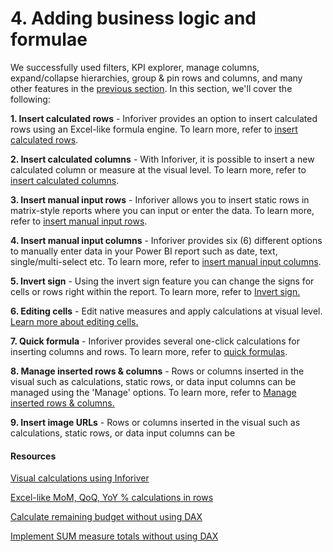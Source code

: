 # 4. Adding business logic and formulae

We successfully used filters, KPI explorer, manage columns, expand/collapse hierarchies, group & pin rows and columns, and many other features in the [previous section](../3.-basic-interactions/). In this section, we'll cover the following:

**1. Insert calculated rows** - Inforiver provides an option to insert calculated rows using an Excel-like formula engine. To learn more, refer to [insert calculated rows](insert-calculated-rows/).

**2. Insert calculated columns** - With Inforiver, it is possible to insert a new calculated column or measure at the visual level. To learn more, refer to [insert calculated columns](insert-calculated-columns.md).

**3. Insert manual input rows** - Inforiver allows you to insert static rows in matrix-style reports where you can input or enter the data. To learn more, refer to [insert manual input rows](insert-manual-input-rows.md).

**4. Insert manual input columns** - Inforiver provides six (6) different options to manually enter data in your Power BI report such as date, text, single/multi-select etc. To learn more, refer to [insert manual input columns](insert-manual-input-columns.md).

**5. Invert sign** - Using the invert sign feature you can change the signs for cells or rows right within the report. To learn more, refer to [Invert sign.](invert-sign.md)

**6. Editing cells** - Edit native measures and apply calculations at visual level. [Learn more about editing cells.](editing-cells.md)

**7. Quick formula** - Inforiver provides several one-click calculations for inserting columns and rows. To learn more, refer to [quick formulas](quick-formula.md).

**8. Manage inserted rows & columns** - Rows or columns inserted in the visual such as calculations, static rows, or data input columns can be managed using the 'Manage' options. To learn more, refer to [Manage inserted rows & columns.](manage-inserted-rows-and-columns.md)

**9. Insert image URLs** - Rows or columns inserted in the visual such as calculations, static rows, or data input columns can be&#x20;

#### Resources

[Visual calculations using Inforiver](https://inforiver.com/webinars/visual-level-formula-calculations-powerbi/)

[Excel-like MoM, QoQ, YoY % calculations in rows ](https://inforiver.com/blog/general/excel-like-mom-qoq-yoy-calculations-power-bi/)

[Calculate remaining budget without using DAX](https://inforiver.com/blog/general/calculating-remaining-budget-powerbi/)

[Implement SUM measure totals without using DAX](https://inforiver.com/blog/general/sum-measure-totals-powerbi-no-dax/)
